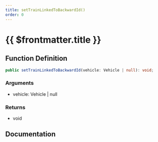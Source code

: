 ```yaml
---
title: setTrainLinkedToBackwardId()
order: 0
---
```


# {{ $frontmatter.title }}

## Function Definition

```ts
public setTrainLinkedToBackwardId(vehicle: Vehicle | null): void;
```

### Arguments

* vehicle: Vehicle | null

### Returns

* void

## Documentation

<!--@include: ./parts/setTrainLinkedToBackwardId.md-->
